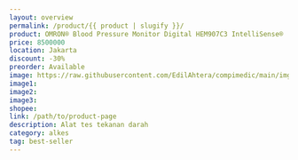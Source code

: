```yaml
---
layout: overview
permalink: /product/{{ product | slugify }}/
product: OMRON® Blood Pressure Monitor Digital HEM907C3 IntelliSense®
price: 8500000
location: Jakarta
discount: -30%
preorder: Available
image: https://raw.githubusercontent.com/EdilAhtera/compimedic/main/img/Frame%20Produk_20240812_005352_0000.png
image1:
image2:
image3:
shopee:
link: /path/to/product-page
description: Alat tes tekanan darah
category: alkes
tag: best-seller
---
```

